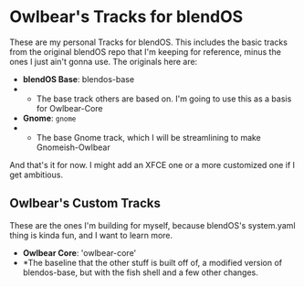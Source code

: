 # Owlbear's Tracks for blendOS

These are my personal Tracks for blendOS. This includes the basic tracks from the original blendOS repo that I'm keeping for reference, minus the ones I just ain't gonna use. The originals here are:

* **blendOS Base**: blendos-base
* * The base track others are based on. I'm going to use this as a basis for Owlbear-Core
* **Gnome**: `gnome`
* * The base Gnome track, which I will be streamlining to make Gnomeish-Owlbear

And that's it for now. I might add an XFCE one or a more customized one if I get ambitious.

## Owlbear's Custom Tracks

These are the ones I'm building for myself, because blendOS's system.yaml thing is kinda fun, and I want  to learn more. 

* **Owlbear Core**: 'owlbear-core'
* *The baseline that the other stuff is built off of, a modified version of blendos-base, but with the fish shell and a few other changes.
